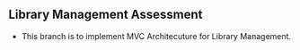 ## Library Management Assessment
- This branch is to implement MVC Architecuture for Library Management. 

